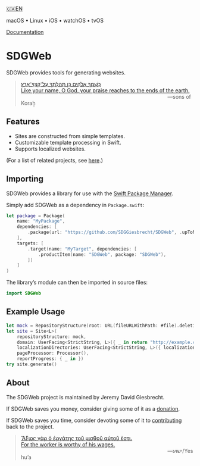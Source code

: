 <!--
 🇨🇦EN Read Me.md

 This source file is part of the SDGWeb open source project.
 https://sdggiesbrecht.github.io/SDGWeb

 Copyright ©2018–2019 Jeremy David Giesbrecht and the SDGWeb project contributors.

 Soli Deo gloria.

 Licensed under the Apache Licence, Version 2.0.
 See http://www.apache.org/licenses/LICENSE-2.0 for licence information.
 -->

[🇨🇦EN](🇨🇦EN%20Read%20Me.md)

macOS • Linux • iOS • watchOS • tvOS

[Documentation](https://sdggiesbrecht.github.io/SDGWeb/%F0%9F%87%A8%F0%9F%87%A6EN)

# SDGWeb

SDGWeb provides tools for generating websites.

> [כְּשִׁמְךָ אֱלֹהִים כְּן תְּהלָּתְךָ עַל־קַצְוֵי־אֶרֶץ׃<br>Like your name, O God, your praise reaches to the ends of the earth.](https://www.biblegateway.com/passage/?search=Psalm+48&version=WLC;NIV)<br>&nbsp;&nbsp;&nbsp;&nbsp;&nbsp;&nbsp;&nbsp;&nbsp;&nbsp;&nbsp;&nbsp;&nbsp;&nbsp;&nbsp;&nbsp;&nbsp;&nbsp;&nbsp;&nbsp;&nbsp;&nbsp;&nbsp;&nbsp;&nbsp;&nbsp;&nbsp;&nbsp;&nbsp;&nbsp;&nbsp;&nbsp;&nbsp;&nbsp;&nbsp;&nbsp;&nbsp;&nbsp;&nbsp;&nbsp;&nbsp;&nbsp;&nbsp;&nbsp;&nbsp;&nbsp;&nbsp;&nbsp;&nbsp;&nbsp;&nbsp;&nbsp;&nbsp;&nbsp;&nbsp;&nbsp;&nbsp;&nbsp;&nbsp;&nbsp;&nbsp;&nbsp;&nbsp;&nbsp;&nbsp;&nbsp;&nbsp;&nbsp;&nbsp;&nbsp;&nbsp;&nbsp;&nbsp;&nbsp;&nbsp;&nbsp;&nbsp;&nbsp;&nbsp;&nbsp;&nbsp;&nbsp;&nbsp;&nbsp;&nbsp;&nbsp;&nbsp;&nbsp;&nbsp;&nbsp;&nbsp;&nbsp;&nbsp;&nbsp;&nbsp;&nbsp;&nbsp;&nbsp;&nbsp;&nbsp;&nbsp;―sons of Koraẖ

## Features

- Sites are constructed from simple templates.
- Customizable template processing in Swift.
- Supports localized websites.

(For a list of related projects, see [here](🇨🇦EN%20Related%20Projects.md).)

## Importing

SDGWeb provides a library for use with the [Swift Package Manager](https://swift.org/package-manager/).

Simply add SDGWeb as a dependency in `Package.swift`:

```swift
let package = Package(
    name: "MyPackage",
    dependencies: [
        .package(url: "https://github.com/SDGGiesbrecht/SDGWeb", .upToNextMinor(from: Version(0, 0, 3))),
    ],
    targets: [
        .target(name: "MyTarget", dependencies: [
            .productItem(name: "SDGWeb", package: "SDGWeb"),
        ])
    ]
)
```

The library’s module can then be imported in source files:

```swift
import SDGWeb
```

## Example Usage

```swift
let mock = RepositoryStructure(root: URL(fileURLWithPath: #file).deletingLastPathComponent().deletingLastPathComponent().appendingPathComponent("Mock Projects/\(mockName)"))
let site = Site<L>(
    repositoryStructure: mock,
    domain: UserFacing<StrictString, L>({ _ in return "http://example.com" }),
    localizationDirectories: UserFacing<StrictString, L>({ localization in return localization.icon ?? StrictString(localization.code) }),
    pageProcessor: Processor(),
    reportProgress: { _ in })
try site.generate()
```

## About

The SDGWeb project is maintained by Jeremy David Giesbrecht.

If SDGWeb saves you money, consider giving some of it as a [donation](https://paypal.me/JeremyGiesbrecht).

If SDGWeb saves you time, consider devoting some of it to [contributing](https://github.com/SDGGiesbrecht/SDGWeb) back to the project.

> [Ἄξιος γὰρ ὁ ἐργάτης τοῦ μισθοῦ αὐτοῦ ἐστι.<br>For the worker is worthy of his wages.](https://www.biblegateway.com/passage/?search=Luke+10&version=SBLGNT;NIV)<br>&nbsp;&nbsp;&nbsp;&nbsp;&nbsp;&nbsp;&nbsp;&nbsp;&nbsp;&nbsp;&nbsp;&nbsp;&nbsp;&nbsp;&nbsp;&nbsp;&nbsp;&nbsp;&nbsp;&nbsp;&nbsp;&nbsp;&nbsp;&nbsp;&nbsp;&nbsp;&nbsp;&nbsp;&nbsp;&nbsp;&nbsp;&nbsp;&nbsp;&nbsp;&nbsp;&nbsp;&nbsp;&nbsp;&nbsp;&nbsp;&nbsp;&nbsp;&nbsp;&nbsp;&nbsp;&nbsp;&nbsp;&nbsp;&nbsp;&nbsp;&nbsp;&nbsp;&nbsp;&nbsp;&nbsp;&nbsp;&nbsp;&nbsp;&nbsp;&nbsp;&nbsp;&nbsp;&nbsp;&nbsp;&nbsp;&nbsp;&nbsp;&nbsp;&nbsp;&nbsp;&nbsp;&nbsp;&nbsp;&nbsp;&nbsp;&nbsp;&nbsp;&nbsp;&nbsp;&nbsp;&nbsp;&nbsp;&nbsp;&nbsp;&nbsp;&nbsp;&nbsp;&nbsp;&nbsp;&nbsp;&nbsp;&nbsp;&nbsp;&nbsp;&nbsp;&nbsp;&nbsp;&nbsp;&nbsp;&nbsp;―‎ישוע/Yeshuʼa
